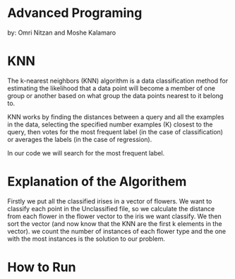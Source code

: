 # Advanced Programing
by: Omri Nitzan and Moshe Kalamaro


# KNN
The k-nearest neighbors (KNN) algorithm is a data classification method for estimating the likelihood that a data point will become a member of one group or another based on what group the data points nearest to it belong to.

KNN works by finding the distances between a query and all the examples in the data, selecting the specified number examples (K) closest to the query, then votes for the most frequent label (in the case of classification) or averages the labels (in the case of regression).

In our code we will search for the most frequent label.

# Explanation of the Algorithem

Firstly we put all the classified irises in a vector of flowers.
We want to classify each point in the Unclassified file, so we calculate the distance from each flower in the flower vector to the iris we want classify.
We then sort the vector (and now know that the KNN are the first k elements in the vector).
we count the number of instances of each flower type and the one with the most instances is the solution to our problem.

# How to Run


